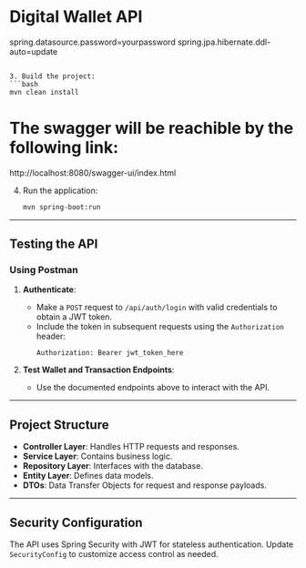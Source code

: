 # Digital Wallet API
   spring.datasource.password=yourpassword
   spring.jpa.hibernate.ddl-auto=update
   ```

3. Build the project:
   ```bash
   mvn clean install
   ```
# The swagger will be reachible by the following link: 
http://localhost:8080/swagger-ui/index.html

4. Run the application:
   ```bash
   mvn spring-boot:run
   ```

---

## Testing the API

### Using Postman
1. **Authenticate**:
   - Make a `POST` request to `/api/auth/login` with valid credentials to obtain a JWT token.
   - Include the token in subsequent requests using the `Authorization` header:
     ```
     Authorization: Bearer jwt_token_here
     ```

2. **Test Wallet and Transaction Endpoints**:
   - Use the documented endpoints above to interact with the API.

---

## Project Structure
- **Controller Layer**: Handles HTTP requests and responses.
- **Service Layer**: Contains business logic.
- **Repository Layer**: Interfaces with the database.
- **Entity Layer**: Defines data models.
- **DTOs**: Data Transfer Objects for request and response payloads.

---

## Security Configuration
The API uses Spring Security with JWT for stateless authentication. Update `SecurityConfig` to customize access control as needed.

